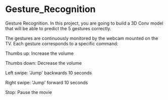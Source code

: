# Gesture_Recognition
Gesture Recognition.
In this project, you are going to build a 3D Conv model that will be able to predict the 5 gestures correctly.

The gestures are continuously monitored by the webcam mounted on the TV. Each gesture corresponds to a specific command:

Thumbs up: Increase the volume

Thumbs down: Decrease the volume

Left swipe: 'Jump' backwards 10 seconds

Right swipe: 'Jump' forward 10 seconds

Stop: Pause the movie
